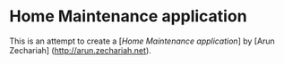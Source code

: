 # Home Maintenance application

This is an attempt to create a 
[*Home Maintenance application*] by [Arun Zechariah] (http://arun.zechariah.net).
